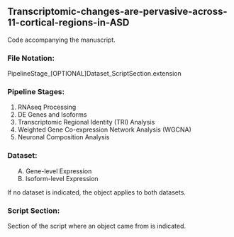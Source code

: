 ## Transcriptomic-changes-are-pervasive-across-11-cortical-regions-in-ASD
Code accompanying the manuscript.

### File Notation:

PipelineStage_[OPTIONAL]Dataset_ScriptSection.extension

### Pipeline Stages:

01) RNAseq Processing
02) DE Genes and Isoforms
03) Transcriptomic Regional Identity (TRI) Analysis
04) Weighted Gene Co-expression Network Analysis (WGCNA)
05) Neuronal Composition Analysis

### Dataset:
<ol>
A. Gene-level Expression<br />
B. Isoform-level Expression
</ol>
  
If no dataset is indicated, the object applies to both datasets.

### Script Section:

Section of the script where an object came from is indicated.


